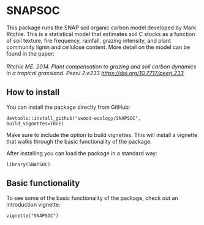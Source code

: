# SNAPSOC
This package runs the SNAP soil organic carbon model developed by Mark Ritchie. This is a statistical model that estimates soil C stocks as a function of soil texture, fire frequency, rainfall, grazing intensity, and plant community lignin and cellulose content. More detail on the model can be found in the paper:  
<br>
*Ritchie ME. 2014. Plant compensation to grazing and soil carbon dynamics in a tropical grassland. PeerJ 2:e233 https://doi.org/10.7717/peerj.233*

## How to install
You can install the package directly from GitHub:
```
devtools::install_github("swood-ecology/SNAPSOC", build_vignettes=TRUE)
```
Make sure to include the option to build vignettes. This will install a vignette that walks through the basic functionality of the package.

After installing you can load the package in a standard way:
```
library(SNAPSOC)
```

## Basic functionality
To see some of the basic functionality of the package, check out an introduction vignette:
```
vignette("SNAPSOC")
```
